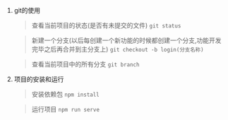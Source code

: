 1. git的使用
    > 查看当前项目的状态(是否有未提交的文件)
    `git status` 

    > 新建一个分支(以后每创建一个新功能的时候都创建一个分支,功能开发完毕之后再合并到主分支上)
    `git checkout -b login(分支名称)` 

    > 查看当前项目中的所有分支
    `git branch`

2. 项目的安装和运行
    > 安装依赖包
    `npm install`

    > 运行项目
    `npm run serve`